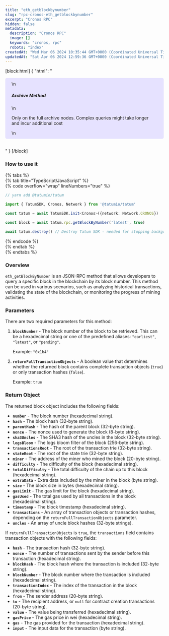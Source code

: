 ```yaml
---
title: "eth_getblockbynumber"
slug: "rpc-cronos-eth_getblockbynumber"
excerpt: "Cronos RPC"
hidden: false
metadata: 
  description: "Cronos RPC"
  image: []
  keywords: "cronos, rpc"
  robots: "index"
createdAt: "Wed Mar 06 2024 10:35:44 GMT+0000 (Coordinated Universal Time)"
updatedAt: "Sat Apr 06 2024 12:59:36 GMT+0000 (Coordinated Universal Time)"
---
```

[block:html]
{
  "html": "<div style="padding: 10px 20px; border-radius: 5px; background-color: #e6e2ff; margin: 0 0 30px 0;">\n  <h5>Archive Method</h5>\n  <p>Only on the full archive nodes. Complex queries might take longer and incur additional cost</p>\n</div>"
}
[/block]


### How to use it

{% tabs %}  
{% tab title="TypeScript/JavaScript" %}  
{% code overflow="wrap" lineNumbers="true" %}

```typescript
// yarn add @tatumio/tatum

import { TatumSDK, Cronos, Network } from '@tatumio/tatum'
  
const tatum = await TatumSDK.init<Cronos>({network: Network.CRONOS})

const block = await tatum.rpc.getBlockByNumber('latest', true)

await tatum.destroy() // Destroy Tatum SDK - needed for stopping background jobs
```

{% endcode %}  
{% endtab %}  
{% endtabs %}

### Overview

`eth_getBlockByNumber` is an JSON-RPC method that allows developers to query a specific block in the blockchain by its block number. This method can be used in various scenarios, such as analyzing historical transactions, validating the state of the blockchain, or monitoring the progress of mining activities.

### Parameters

There are two required parameters for this method:

1. **`blockNumber`** - The block number of the block to be retrieved. This can be a hexadecimal string or one of the predefined aliases: `"earliest"`, `"latest"`, or `"pending"`.

   Example: `"0x1b4"`
2. **`returnFullTransactionObjects`** - A boolean value that determines whether the returned block contains complete transaction objects (`true`) or only transaction hashes (`false`).

   Example: `true`

### Return Object

The returned block object includes the following fields:

- **`number`** - The block number (hexadecimal string).
- **`hash`** - The block hash (32-byte string).
- **`parentHash`** - The hash of the parent block (32-byte string).
- **`nonce`** - The nonce used to generate the block (8-byte string).
- **`sha3Uncles`** - The SHA3 hash of the uncles in the block (32-byte string).
- **`logsBloom`** - The logs bloom filter of the block (256-byte string).
- **`transactionsRoot`** - The root of the transaction trie (32-byte string).
- **`stateRoot`** - The root of the state trie (32-byte string).
- **`miner`** - The address of the miner who mined the block (20-byte string).
- **`difficulty`** - The difficulty of the block (hexadecimal string).
- **`totalDifficulty`** - The total difficulty of the chain up to this block (hexadecimal string).
- **`extraData`** - Extra data included by the miner in the block (byte string).
- **`size`** - The block size in bytes (hexadecimal string).
- **`gasLimit`** - The gas limit for the block (hexadecimal string).
- **`gasUsed`** - The total gas used by all transactions in the block (hexadecimal string).
- **`timestamp`** - The block timestamp (hexadecimal string).
- **`transactions`** - An array of transaction objects or transaction hashes, depending on the `returnFullTransactionObjects` parameter.
- **`uncles`** - An array of uncle block hashes (32-byte strings).

If `returnFullTransactionObjects` is `true`, the `transactions` field contains transaction objects with the following fields:

- **`hash`** - The transaction hash (32-byte string).
- **`nonce`** - The number of transactions sent by the sender before this transaction (hexadecimal string).
- **`blockHash`** - The block hash where the transaction is included (32-byte string).
- **`blockNumber`** - The block number where the transaction is included (hexadecimal string).
- **`transactionIndex`** - The index of the transaction in the block (hexadecimal string).
- **`from`** - The sender address (20-byte string).
- **`to`** - The recipient address, or `null` for contract creation transactions (20-byte string).
- **`value`** - The value being transferred (hexadecimal string).
- **`gasPrice`** - The gas price in wei (hexadecimal string).
- **`gas`** - The gas provided for the transaction (hexadecimal string).
- **`input`** - The input data for the transaction (byte string).
